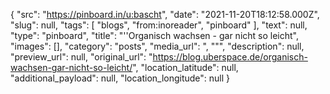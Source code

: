 {
  "src": "https://pinboard.in/u:bascht",
  "date": "2021-11-20T18:12:58.000Z",
  "slug": null,
  "tags": [
    "blogs",
    "from:inoreader",
    "pinboard"
  ],
  "text": null,
  "type": "pinboard",
  "title": "''Organisch wachsen - gar nicht so leicht",
  "images": [],
  "category": "posts",
  "media_url": ", \"\"",
  "description": null,
  "preview_url": null,
  "original_url": "https://blog.uberspace.de/organisch-wachsen-gar-nicht-so-leicht/",
  "location_latitude": null,
  "additional_payload": null,
  "location_longitude": null
}